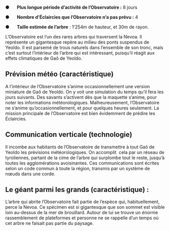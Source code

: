 ●      **Plus longue période d’activité de l’Observatoire :** 8 jours

●      **Nombre d'Éclaircies que l’Observatoire n’a pas prévu :** 4

●      **Taille estimée de l’arbre** : 1’254m de hauteur, et 30m de rayon.

L’Observatoire est l’un des rares arbres qui traversent la Nevoa. Il représente un gigantesque repère au milieu des ponts suspendus de Yeoldo. Il est parsemé de trous naturels dans l’ensemble de son tronc, mais c’est surtout l’intérieur de l’arbre qui est intéressant, puisqu’il réagit aux effets climatiques de Gaô de Yeoldo.

## Prévision météo (caractéristique)

A l’intérieur de l’Observatoire s’anime occasionnellement une version miniature de Gaô de Yeoldo. On y voit une simulation du temps qu’il fera les jours suivants. Des savants s’activent dès que la maquette s’anime, pour noter les informations météorologiques. Malheureusement, l’Observatoire ne s’anime qu’occasionnellement, et pour quelques heures seulement. La mission principale de l’Observatoire est bien évidemment de prédire les Éclaircies.

## Communication verticale (technologie)

Il incombe aux habitants de l’Observatoire de transmettre à tout Gaô de Yeoldo les prévisions météorologiques. On accomplit  cela par un réseau de tyroliennes, partant de la cime de l’arbre qui surplombe tout le reste, jusqu’à toutes les agglomérations avoisinantes. Ces communications sont écrites selon un code commun à toute la région, transmis par un système de nœuds dans une corde.

## Le géant parmi les grands (caractéristique) :

L’arbre qui abrite l’Observatoire fait partie de l’espèce qui, habituellement, perce la Nevoa. Ce spécimen est si gigantesque que son sommet est visible loin au-dessus de la mer de brouillard. Autour de lui se trouve un énorme rassemblement de plateformes et personne ne se rappelle d’un temps où cet arbre ne faisait pas partie du paysage.
